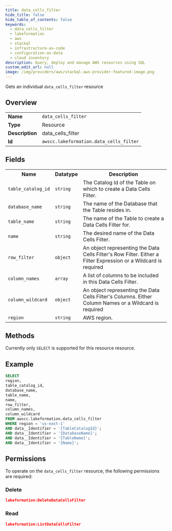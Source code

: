 ```yaml
---
title: data_cells_filter
hide_title: false
hide_table_of_contents: false
keywords:
  - data_cells_filter
  - lakeformation
  - aws
  - stackql
  - infrastructure-as-code
  - configuration-as-data
  - cloud inventory
description: Query, deploy and manage AWS resources using SQL
custom_edit_url: null
image: /img/providers/aws/stackql-aws-provider-featured-image.png
---
```

Gets an individual <code>data_cells_filter</code> resource

## Overview
<table><tbody>
<tr><td><b>Name</b></td><td><code>data_cells_filter</code></td></tr>
<tr><td><b>Type</b></td><td>Resource</td></tr>
<tr><td><b>Description</b></td><td>data_cells_filter</td></tr>
<tr><td><b>Id</b></td><td><code>awscc.lakeformation.data_cells_filter</code></td></tr>
</tbody></table>

## Fields
<table><tbody>
<tr><th>Name</th><th>Datatype</th><th>Description</th></tr>
<tr><td><code>table_catalog_id</code></td><td><code>string</code></td><td>The Catalog Id of the Table on which to create a Data Cells Filter.</td></tr>
<tr><td><code>database_name</code></td><td><code>string</code></td><td>The name of the Database that the Table resides in.</td></tr>
<tr><td><code>table_name</code></td><td><code>string</code></td><td>The name of the Table to create a Data Cells Filter for.</td></tr>
<tr><td><code>name</code></td><td><code>string</code></td><td>The desired name of the Data Cells Filter.</td></tr>
<tr><td><code>row_filter</code></td><td><code>object</code></td><td>An object representing the Data Cells Filter's Row Filter. Either a Filter Expression or a Wildcard is required</td></tr>
<tr><td><code>column_names</code></td><td><code>array</code></td><td>A list of columns to be included in this Data Cells Filter.</td></tr>
<tr><td><code>column_wildcard</code></td><td><code>object</code></td><td>An object representing the Data Cells Filter's Columns. Either Column Names or a Wildcard is required</td></tr>
<tr><td><code>region</code></td><td><code>string</code></td><td>AWS region.</td></tr>

</tbody></table>

## Methods
Currently only <code>SELECT</code> is supported for this resource resource.

## Example
```sql
SELECT
region,
table_catalog_id,
database_name,
table_name,
name,
row_filter,
column_names,
column_wildcard
FROM awscc.lakeformation.data_cells_filter
WHERE region = 'us-east-1'
AND data__Identifier = '{TableCatalogId}';
AND data__Identifier = '{DatabaseName}';
AND data__Identifier = '{TableName}';
AND data__Identifier = '{Name}';
```

## Permissions

To operate on the <code>data_cells_filter</code> resource, the following permissions are required:

### Delete
```json
lakeformation:DeleteDataCellsFilter
```

### Read
```json
lakeformation:ListDataCellsFilter
```

